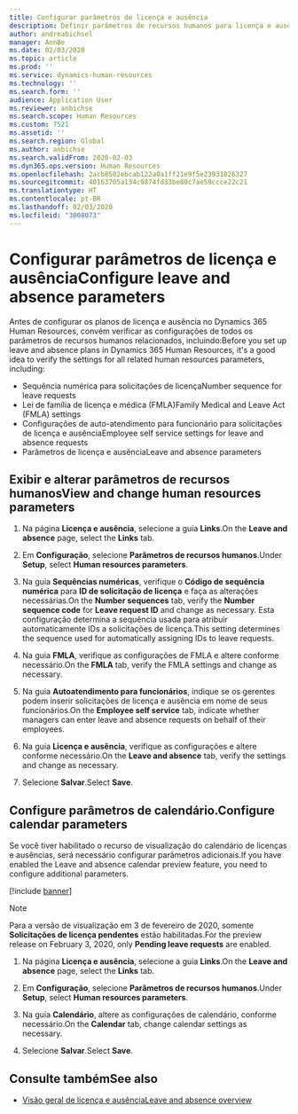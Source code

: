 ```yaml
---
title: Configurar parâmetros de licença e ausência
description: Definir parâmetros de recursos humanos para licença e ausência no Dynamics 365 Human Resources.
author: andreabichsel
manager: AnnBe
ms.date: 02/03/2020
ms.topic: article
ms.prod: ''
ms.service: dynamics-human-resources
ms.technology: ''
ms.search.form: ''
audience: Application User
ms.reviewer: anbichse
ms.search.scope: Human Resources
ms.custom: 7521
ms.assetid: ''
ms.search.region: Global
ms.author: anbichse
ms.search.validFrom: 2020-02-03
ms.dyn365.ops.version: Human Resources
ms.openlocfilehash: 2acb8502ebcab122a0a1ff21e9f5e23931026327
ms.sourcegitcommit: 40163705a134c9874fd33be80c7ae59ccce22c21
ms.translationtype: HT
ms.contentlocale: pt-BR
ms.lasthandoff: 02/03/2020
ms.locfileid: "3008073"
---
```

# <a name="configure-leave-and-absence-parameters"></a><span data-ttu-id="0904e-103">Configurar parâmetros de licença e ausência</span><span class="sxs-lookup"><span data-stu-id="0904e-103">Configure leave and absence parameters</span></span>

<span data-ttu-id="0904e-104">Antes de configurar os planos de licença e ausência no Dynamics 365 Human Resources, convém verificar as configurações de todos os parâmetros de recursos humanos relacionados, incluindo:</span><span class="sxs-lookup"><span data-stu-id="0904e-104">Before you set up leave and absence plans in Dynamics 365 Human Resources, it's a good idea to verify the settings for all related human resources parameters, including:</span></span>

- <span data-ttu-id="0904e-105">Sequência numérica para solicitações de licença</span><span class="sxs-lookup"><span data-stu-id="0904e-105">Number sequence for leave requests</span></span>
- <span data-ttu-id="0904e-106">Lei de família de licença e médica (FMLA)</span><span class="sxs-lookup"><span data-stu-id="0904e-106">Family Medical and Leave Act (FMLA) settings</span></span>
- <span data-ttu-id="0904e-107">Configurações de auto-atendimento para funcionário para solicitações de licença e ausência</span><span class="sxs-lookup"><span data-stu-id="0904e-107">Employee self service settings for leave and absence requests</span></span>
- <span data-ttu-id="0904e-108">Parâmetros de licença e ausência</span><span class="sxs-lookup"><span data-stu-id="0904e-108">Leave and absence parameters</span></span>

## <a name="view-and-change-human-resources-parameters"></a><span data-ttu-id="0904e-109">Exibir e alterar parâmetros de recursos humanos</span><span class="sxs-lookup"><span data-stu-id="0904e-109">View and change human resources parameters</span></span>

1. <span data-ttu-id="0904e-110">Na página **Licença e ausência**, selecione a guia **Links**.</span><span class="sxs-lookup"><span data-stu-id="0904e-110">On the **Leave and absence** page, select the **Links** tab.</span></span>

2. <span data-ttu-id="0904e-111">Em **Configuração**, selecione **Parâmetros de recursos humanos**.</span><span class="sxs-lookup"><span data-stu-id="0904e-111">Under **Setup**, select **Human resources parameters**.</span></span>

3. <span data-ttu-id="0904e-112">Na guia **Sequências numéricas**, verifique o **Código de sequência numérica** para **ID de solicitação de licença** e faça as alterações necessárias.</span><span class="sxs-lookup"><span data-stu-id="0904e-112">On the **Number sequences** tab, verify the **Number sequence code** for **Leave request ID** and change as necessary.</span></span> <span data-ttu-id="0904e-113">Esta configuração determina a sequência usada para atribuir automaticamente IDs a solicitações de licença.</span><span class="sxs-lookup"><span data-stu-id="0904e-113">This setting determines the sequence used for automatically assigning IDs to leave requests.</span></span>

4. <span data-ttu-id="0904e-114">Na guia **FMLA**, verifique as configurações de FMLA e altere conforme necessário.</span><span class="sxs-lookup"><span data-stu-id="0904e-114">On the **FMLA** tab, verify the FMLA settings and change as necessary.</span></span>

5. <span data-ttu-id="0904e-115">Na guia **Autoatendimento para funcionários**, indique se os gerentes podem inserir solicitações de licença e ausência em nome de seus funcionários.</span><span class="sxs-lookup"><span data-stu-id="0904e-115">On the **Employee self service** tab, indicate whether managers can enter leave and absence requests on behalf of their employees.</span></span>

6. <span data-ttu-id="0904e-116">Na guia **Licença e ausência**, verifique as configurações e altere conforme necessário.</span><span class="sxs-lookup"><span data-stu-id="0904e-116">On the **Leave and absence** tab, verify the settings and change as necessary.</span></span>

7. <span data-ttu-id="0904e-117">Selecione **Salvar**.</span><span class="sxs-lookup"><span data-stu-id="0904e-117">Select **Save**.</span></span>

## <a name="configure-calendar-parameters"></a><span data-ttu-id="0904e-118">Configure parâmetros de calendário.</span><span class="sxs-lookup"><span data-stu-id="0904e-118">Configure calendar parameters</span></span>

<span data-ttu-id="0904e-119">Se você tiver habilitado o recurso de visualização do calendário de licenças e ausências, será necessário configurar parâmetros adicionais.</span><span class="sxs-lookup"><span data-stu-id="0904e-119">If you have enabled the Leave and absence calendar preview feature, you need to configure additional parameters.</span></span> 

[!include [banner](includes/preview-feature-leave-absence.md)]

> [!NOTE]
> <span data-ttu-id="0904e-120">Para a versão de visualização em 3 de fevereiro de 2020, somente **Solicitações de licença pendentes** estão habilitadas.</span><span class="sxs-lookup"><span data-stu-id="0904e-120">For the preview release on February 3, 2020, only **Pending leave requests** are enabled.</span></span>

1. <span data-ttu-id="0904e-121">Na página **Licença e ausência**, selecione a guia **Links**.</span><span class="sxs-lookup"><span data-stu-id="0904e-121">On the **Leave and absence** page, select the **Links** tab.</span></span>

2. <span data-ttu-id="0904e-122">Em **Configuração**, selecione **Parâmetros de recursos humanos**.</span><span class="sxs-lookup"><span data-stu-id="0904e-122">Under **Setup**, select **Human resources parameters**.</span></span>

3. <span data-ttu-id="0904e-123">Na guia **Calendário**, altere as configurações de calendário, conforme necessário.</span><span class="sxs-lookup"><span data-stu-id="0904e-123">On the **Calendar** tab, change calendar settings as necessary.</span></span>

4. <span data-ttu-id="0904e-124">Selecione **Salvar**.</span><span class="sxs-lookup"><span data-stu-id="0904e-124">Select **Save**.</span></span>

## <a name="see-also"></a><span data-ttu-id="0904e-125">Consulte também</span><span class="sxs-lookup"><span data-stu-id="0904e-125">See also</span></span>

- [<span data-ttu-id="0904e-126">Visão geral de licença e ausência</span><span class="sxs-lookup"><span data-stu-id="0904e-126">Leave and absence overview</span></span>](hr-leave-and-absence-overview.md)
